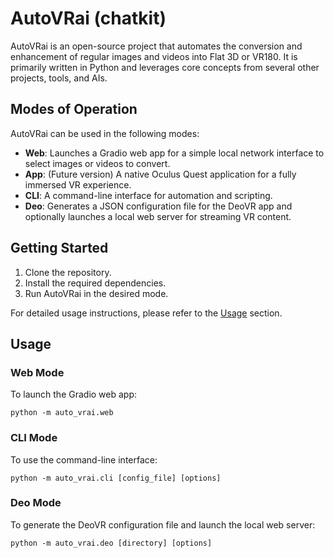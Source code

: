 # AutoVRai (chatkit)

AutoVRai is an open-source project that automates the conversion and enhancement of regular images and videos into Flat 3D or VR180. It is primarily written in Python and leverages core concepts from several other projects, tools, and AIs.

## Modes of Operation

AutoVRai can be used in the following modes:

- **Web**: Launches a Gradio web app for a simple local network interface to select images or videos to convert.
- **App**: (Future version) A native Oculus Quest application for a fully immersed VR experience.
- **CLI**: A command-line interface for automation and scripting.
- **Deo**: Generates a JSON configuration file for the DeoVR app and optionally launches a local web server for streaming VR content.

## Getting Started

1. Clone the repository.
2. Install the required dependencies.
3. Run AutoVRai in the desired mode.

For detailed usage instructions, please refer to the [Usage](#usage) section.

## Usage

### Web Mode

To launch the Gradio web app:

```
python -m auto_vrai.web
```

### CLI Mode

To use the command-line interface:

```
python -m auto_vrai.cli [config_file] [options]
```

### Deo Mode

To generate the DeoVR configuration file and launch the local web server:

```
python -m auto_vrai.deo [directory] [options]
```
